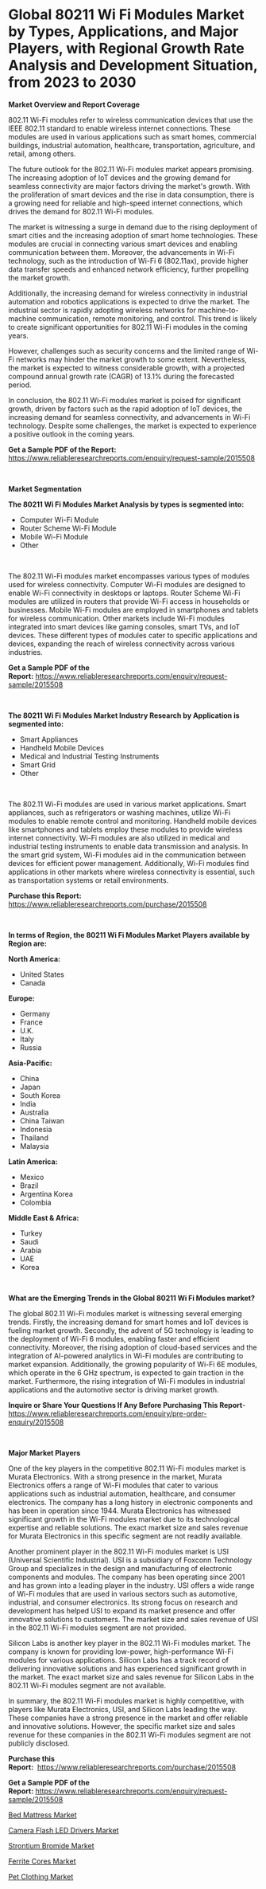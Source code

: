 <p><h1>Global 80211 Wi Fi Modules Market by Types, Applications, and Major Players, with Regional Growth Rate Analysis and Development Situation, from 2023 to 2030</h1></p><p><strong>Market Overview and Report Coverage</strong></p>
<p><p>802.11 Wi-Fi modules refer to wireless communication devices that use the IEEE 802.11 standard to enable wireless internet connections. These modules are used in various applications such as smart homes, commercial buildings, industrial automation, healthcare, transportation, agriculture, and retail, among others.</p><p>The future outlook for the 802.11 Wi-Fi modules market appears promising. The increasing adoption of IoT devices and the growing demand for seamless connectivity are major factors driving the market's growth. With the proliferation of smart devices and the rise in data consumption, there is a growing need for reliable and high-speed internet connections, which drives the demand for 802.11 Wi-Fi modules.</p><p>The market is witnessing a surge in demand due to the rising deployment of smart cities and the increasing adoption of smart home technologies. These modules are crucial in connecting various smart devices and enabling communication between them. Moreover, the advancements in Wi-Fi technology, such as the introduction of Wi-Fi 6 (802.11ax), provide higher data transfer speeds and enhanced network efficiency, further propelling the market growth.</p><p>Additionally, the increasing demand for wireless connectivity in industrial automation and robotics applications is expected to drive the market. The industrial sector is rapidly adopting wireless networks for machine-to-machine communication, remote monitoring, and control. This trend is likely to create significant opportunities for 802.11 Wi-Fi modules in the coming years.</p><p>However, challenges such as security concerns and the limited range of Wi-Fi networks may hinder the market growth to some extent. Nevertheless, the market is expected to witness considerable growth, with a projected compound annual growth rate (CAGR) of 13.1% during the forecasted period.</p><p>In conclusion, the 802.11 Wi-Fi modules market is poised for significant growth, driven by factors such as the rapid adoption of IoT devices, the increasing demand for seamless connectivity, and advancements in Wi-Fi technology. Despite some challenges, the market is expected to experience a positive outlook in the coming years.</p></p>
<p><strong>Get a Sample PDF of the Report:</strong> <a href="https://www.reliableresearchreports.com/enquiry/request-sample/2015508">https://www.reliableresearchreports.com/enquiry/request-sample/2015508</a></p>
<p>&nbsp;</p>
<p><strong>Market Segmentation</strong></p>
<p><strong>The 80211 Wi Fi Modules Market Analysis by types is segmented into:</strong></p>
<p><ul><li>Computer Wi-Fi Module</li><li>Router Scheme Wi-Fi Module</li><li>Mobile Wi-Fi Module</li><li>Other</li></ul></p>
<p>&nbsp;</p>
<p><p>The 802.11 Wi-Fi modules market encompasses various types of modules used for wireless connectivity. Computer Wi-Fi modules are designed to enable Wi-Fi connectivity in desktops or laptops. Router Scheme Wi-Fi modules are utilized in routers that provide Wi-Fi access in households or businesses. Mobile Wi-Fi modules are employed in smartphones and tablets for wireless communication. Other markets include Wi-Fi modules integrated into smart devices like gaming consoles, smart TVs, and IoT devices. These different types of modules cater to specific applications and devices, expanding the reach of wireless connectivity across various industries.</p></p>
<p><strong>Get a Sample PDF of the Report:</strong>&nbsp;<a href="https://www.reliableresearchreports.com/enquiry/request-sample/2015508">https://www.reliableresearchreports.com/enquiry/request-sample/2015508</a></p>
<p>&nbsp;</p>
<p><strong>The 80211 Wi Fi Modules Market Industry Research by Application is segmented into:</strong></p>
<p><ul><li>Smart Appliances</li><li>Handheld Mobile Devices</li><li>Medical and Industrial Testing Instruments</li><li>Smart Grid</li><li>Other</li></ul></p>
<p>&nbsp;</p>
<p><p>The 802.11 Wi-Fi modules are used in various market applications. Smart appliances, such as refrigerators or washing machines, utilize Wi-Fi modules to enable remote control and monitoring. Handheld mobile devices like smartphones and tablets employ these modules to provide wireless internet connectivity. Wi-Fi modules are also utilized in medical and industrial testing instruments to enable data transmission and analysis. In the smart grid system, Wi-Fi modules aid in the communication between devices for efficient power management. Additionally, Wi-Fi modules find applications in other markets where wireless connectivity is essential, such as transportation systems or retail environments.</p></p>
<p><strong>Purchase this Report:</strong>&nbsp; <a href="https://www.reliableresearchreports.com/purchase/2015508">https://www.reliableresearchreports.com/purchase/2015508</a></p>
<p>&nbsp;</p>
<p><strong>In terms of Region, the 80211 Wi Fi Modules Market Players available by Region are:</strong></p>
<p>
    <p> <strong> North America: </strong>
        <ul>
            <li>United States</li>
            <li>Canada</li>
        </ul>
        </p> 
    <p> <strong> Europe: </strong>
        <ul>
            <li>Germany</li>
            <li>France</li>
            <li>U.K.</li>
            <li>Italy</li>
            <li>Russia</li>
        </ul>
        </p> 
    <p> <strong> Asia-Pacific: </strong>
        <ul>
            <li>China</li>
            <li>Japan</li>
            <li>South Korea</li>
            <li>India</li>
            <li>Australia</li>
            <li>China Taiwan</li>
            <li>Indonesia</li>
            <li>Thailand</li>
            <li>Malaysia</li>
        </ul>
        </p> 
    <p> <strong> Latin America: </strong>
        <ul>
            <li>Mexico</li>
            <li>Brazil</li>
            <li>Argentina Korea</li>
            <li>Colombia</li>
        </ul>
        </p> 
    <p> <strong> Middle East & Africa: </strong>
        <ul>
            <li>Turkey</li>
            <li>Saudi</li>
            <li>Arabia</li>
            <li>UAE</li>
            <li>Korea</li>
        </ul>
    </p>
    </p>
<p>&nbsp;</p>
<p><strong>What are the Emerging Trends in the Global 80211 Wi Fi Modules market?</strong></p>
<p><p>The global 802.11 Wi-Fi modules market is witnessing several emerging trends. Firstly, the increasing demand for smart homes and IoT devices is fueling market growth. Secondly, the advent of 5G technology is leading to the deployment of Wi-Fi 6 modules, enabling faster and efficient connectivity. Moreover, the rising adoption of cloud-based services and the integration of AI-powered analytics in Wi-Fi modules are contributing to market expansion. Additionally, the growing popularity of Wi-Fi 6E modules, which operate in the 6 GHz spectrum, is expected to gain traction in the market. Furthermore, the rising integration of Wi-Fi modules in industrial applications and the automotive sector is driving market growth.</p></p>
<p><strong>Inquire or Share Your Questions If Any Before Purchasing This Report</strong>- <a href="https://www.reliableresearchreports.com/enquiry/pre-order-enquiry/2015508">https://www.reliableresearchreports.com/enquiry/pre-order-enquiry/2015508</a></p>
<p>&nbsp;</p>
<p><strong>Major Market Players</strong></p>
<p><p>One of the key players in the competitive 802.11 Wi-Fi modules market is Murata Electronics. With a strong presence in the market, Murata Electronics offers a range of Wi-Fi modules that cater to various applications such as industrial automation, healthcare, and consumer electronics. The company has a long history in electronic components and has been in operation since 1944. Murata Electronics has witnessed significant growth in the Wi-Fi modules market due to its technological expertise and reliable solutions. The exact market size and sales revenue for Murata Electronics in this specific segment are not readily available.</p><p>Another prominent player in the 802.11 Wi-Fi modules market is USI (Universal Scientific Industrial). USI is a subsidiary of Foxconn Technology Group and specializes in the design and manufacturing of electronic components and modules. The company has been operating since 2001 and has grown into a leading player in the industry. USI offers a wide range of Wi-Fi modules that are used in various sectors such as automotive, industrial, and consumer electronics. Its strong focus on research and development has helped USI to expand its market presence and offer innovative solutions to customers. The market size and sales revenue of USI in the 802.11 Wi-Fi modules segment are not provided.</p><p>Silicon Labs is another key player in the 802.11 Wi-Fi modules market. The company is known for providing low-power, high-performance Wi-Fi modules for various applications. Silicon Labs has a track record of delivering innovative solutions and has experienced significant growth in the market. The exact market size and sales revenue for Silicon Labs in the 802.11 Wi-Fi modules segment are not available.</p><p>In summary, the 802.11 Wi-Fi modules market is highly competitive, with players like Murata Electronics, USI, and Silicon Labs leading the way. These companies have a strong presence in the market and offer reliable and innovative solutions. However, the specific market size and sales revenue for these companies in the 802.11 Wi-Fi modules segment are not publicly disclosed.</p></p>
<p><strong>Purchase this Report:</strong>&nbsp;&nbsp;<a href="https://www.reliableresearchreports.com/purchase/2015508">https://www.reliableresearchreports.com/purchase/2015508</a></p>
<p></p>
<p><strong>Get a Sample PDF of the Report:</strong>&nbsp;<a href="https://www.reliableresearchreports.com/enquiry/request-sample/2015508">https://www.reliableresearchreports.com/enquiry/request-sample/2015508</a></p>
<p><p><a href="https://www.linkedin.com/pulse/bed-mattress-market-size-2023-2030-global-industrial-analysis-zk8ff/">Bed Mattress Market</a></p><p><a href="https://github.com/BryceTownsendr/Market-Research-Report-List-1/blob/main/camera-flash-led-drivers-market.md">Camera Flash LED Drivers Market</a></p><p><a href="https://medium.com/@krish.reportprime/strontium-bromide-market-size-reveals-the-best-marketing-channels-in-global-industry-bc822415c7de">Strontium Bromide Market</a></p><p><a href="https://medium.com/@krishna_35021/ferrite-cores-market-analysis-its-cagr-market-segmentation-and-global-industry-overview-6f9be0f07f48">Ferrite Cores Market</a></p><p><a href="https://www.linkedin.com/pulse/pet-clothing-market-size-share-global-analysis-report-2023-foibf/">Pet Clothing Market</a></p></p>